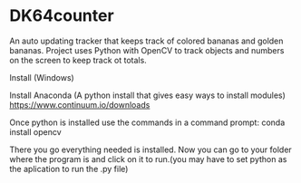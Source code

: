# DK64counter
An auto updating tracker that keeps track of colored bananas and golden bananas.
Project uses Python with OpenCV to track objects and numbers on the screen to keep track ot totals.

Install (Windows)

Install Anaconda (A python install that gives easy ways to install modules)
  https://www.continuum.io/downloads
 
Once python is installed use the commands in a command prompt:
  conda install opencv
  
There you go everything needed is installed.
Now you can go to your folder where the program is and click on it to run.(you may have to set python as the aplication to run the .py file)

